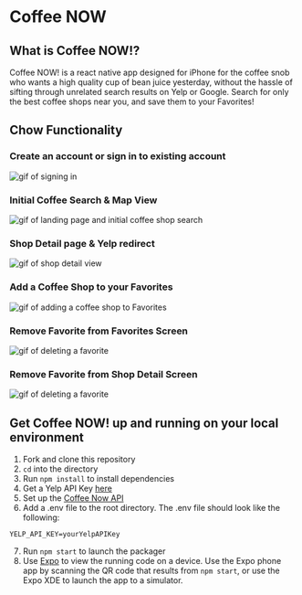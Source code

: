 # Coffee NOW

## What is Coffee NOW!?

Coffee NOW! is a react native app designed for iPhone for the coffee snob who wants a high quality cup of bean juice yesterday, without the hassle of sifting through unrelated search results on Yelp or Google. Search for only the best coffee shops near you, and save them to your Favorites!

## Chow Functionality

### Create an account or sign in to existing account

![gif of signing in](https://media.giphy.com/media/9DpPcrv3bCJapKyVPf/giphy.gif)

### Initial Coffee Search & Map View

![gif of landing page and initial coffee shop search](https://gph.is/2JXG6Rk)

### Shop Detail page & Yelp redirect

![gif of shop detail view](https://gph.is/2OnB7MW)

### Add a Coffee Shop to your Favorites

![gif of adding a coffee shop to Favorites](https://gph.is/2NOIbBq)

### Remove Favorite from Favorites Screen

![gif of deleting a favorite](https://media.giphy.com/media/3oa91YOYI7vsR8KJfC/giphy.gif)

### Remove Favorite from Shop Detail Screen

![gif of deleting a favorite](https://media.giphy.com/media/2wXtk30mzW3HelgE4N/giphy.gif)

## Get Coffee NOW! up and running on your local environment

1.  Fork and clone this repository
2.  `cd` into the directory
3.  Run `npm install` to install dependencies
4.  Get a Yelp API Key [here](https://www.yelp.com/developers/v3/manage_app)
5.  Set up the [Coffee Now API](https://github.com/npeters5/coffeenow-api)
6.  Add a .env file to the root directory. The .env file should look like the following:

```
YELP_API_KEY=yourYelpAPIKey
```

7.  Run `npm start` to launch the packager
8.  Use [Expo](https://expo.io/learn) to view the running code on a device. Use the Expo phone app by scanning the QR code that results from `npm start`, or use the Expo XDE to launch the app to a simulator.
